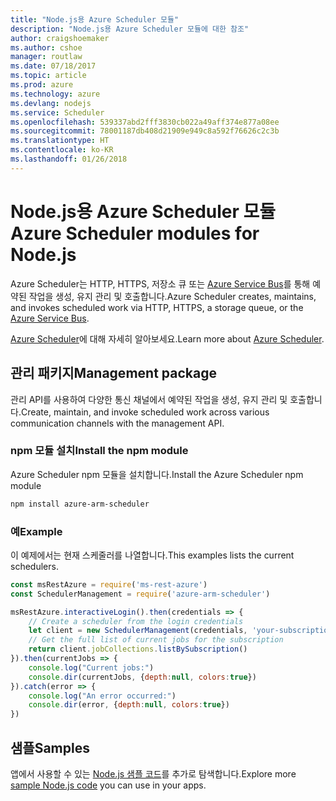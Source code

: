 ```yaml
---
title: "Node.js용 Azure Scheduler 모듈"
description: "Node.js용 Azure Scheduler 모듈에 대한 참조"
author: craigshoemaker
ms.author: cshoe
manager: routlaw
ms.date: 07/18/2017
ms.topic: article
ms.prod: azure
ms.technology: azure
ms.devlang: nodejs
ms.service: Scheduler
ms.openlocfilehash: 539337abd2fff3830cb022a49aff374e877a08ee
ms.sourcegitcommit: 78001187db408d21909e949c8a592f76626c2c3b
ms.translationtype: HT
ms.contentlocale: ko-KR
ms.lasthandoff: 01/26/2018
---
```

# <a name="azure-scheduler-modules-for-nodejs"></a><span data-ttu-id="c7fc5-103">Node.js용 Azure Scheduler 모듈</span><span class="sxs-lookup"><span data-stu-id="c7fc5-103">Azure Scheduler modules for Node.js</span></span>

<span data-ttu-id="c7fc5-104">Azure Scheduler는 HTTP, HTTPS, 저장소 큐 또는 [Azure Service Bus](/azure/service-bus-messaging/service-bus-messaging-overview)를 통해 예약된 작업을 생성, 유지 관리 및 호출합니다.</span><span class="sxs-lookup"><span data-stu-id="c7fc5-104">Azure Scheduler creates, maintains, and invokes scheduled work via HTTP, HTTPS, a storage queue, or the [Azure Service Bus](/azure/service-bus-messaging/service-bus-messaging-overview).</span></span>

<span data-ttu-id="c7fc5-105">[Azure Scheduler](/azure/scheduler/scheduler-intro)에 대해 자세히 알아보세요.</span><span class="sxs-lookup"><span data-stu-id="c7fc5-105">Learn more about [Azure Scheduler](/azure/scheduler/scheduler-intro).</span></span>

## <a name="management-package"></a><span data-ttu-id="c7fc5-106">관리 패키지</span><span class="sxs-lookup"><span data-stu-id="c7fc5-106">Management package</span></span>

<span data-ttu-id="c7fc5-107">관리 API를 사용하여 다양한 통신 채널에서 예약된 작업을 생성, 유지 관리 및 호출합니다.</span><span class="sxs-lookup"><span data-stu-id="c7fc5-107">Create, maintain, and invoke scheduled work across various communication channels with the management API.</span></span>

### <a name="install-the-npm-module"></a><span data-ttu-id="c7fc5-108">npm 모듈 설치</span><span class="sxs-lookup"><span data-stu-id="c7fc5-108">Install the npm module</span></span>

<span data-ttu-id="c7fc5-109">Azure Scheduler npm 모듈을 설치합니다.</span><span class="sxs-lookup"><span data-stu-id="c7fc5-109">Install the Azure Scheduler npm module</span></span>

```bash
npm install azure-arm-scheduler
```

### <a name="example"></a><span data-ttu-id="c7fc5-110">예</span><span class="sxs-lookup"><span data-stu-id="c7fc5-110">Example</span></span>

<span data-ttu-id="c7fc5-111">이 예제에서는 현재 스케줄러를 나열합니다.</span><span class="sxs-lookup"><span data-stu-id="c7fc5-111">This examples lists the current schedulers.</span></span>

```javascript
const msRestAzure = require('ms-rest-azure')
const SchedulerManagement = require('azure-arm-scheduler')

msRestAzure.interactiveLogin().then(credentials => {
    // Create a scheduler from the login credentials
    let client = new SchedulerManagement(credentials, 'your-subscription-id')
    // Get the full list of current jobs for the subscription
    return client.jobCollections.listBySubscription()
}).then(currentJobs => {
    console.log("Current jobs:")
    console.dir(currentJobs, {depth:null, colors:true})
}).catch(error => {
    console.log("An error occurred:")
    console.dir(error, {depth:null, colors:true})
})
```

## <a name="samples"></a><span data-ttu-id="c7fc5-112">샘플</span><span class="sxs-lookup"><span data-stu-id="c7fc5-112">Samples</span></span>

<span data-ttu-id="c7fc5-113">앱에서 사용할 수 있는 [Node.js 샘플 코드](https://azure.microsoft.com/resources/samples/?platform=nodejs)를 추가로 탐색합니다.</span><span class="sxs-lookup"><span data-stu-id="c7fc5-113">Explore more [sample Node.js code](https://azure.microsoft.com/resources/samples/?platform=nodejs) you can use in your apps.</span></span>
